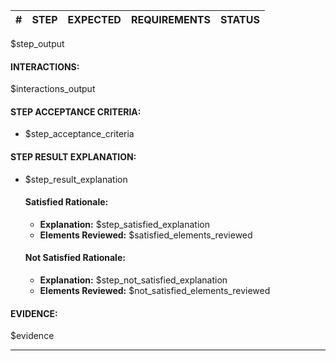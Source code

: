 
| # | STEP | EXPECTED | REQUIREMENTS | STATUS |
|---|------|----------|--------------|--------|
$step_output

#### **INTERACTIONS:**
$interactions_output

#### **STEP ACCEPTANCE CRITERIA:**
- $step_acceptance_criteria

#### **STEP RESULT EXPLANATION:**
- $step_result_explanation

    #### Satisfied Rationale:
    - **Explanation:** $step_satisfied_explanation
    - **Elements Reviewed:**
$satisfied_elements_reviewed

    #### Not Satisfied Rationale:
    - **Explanation:** $step_not_satisfied_explanation
    - **Elements Reviewed:**
$not_satisfied_elements_reviewed

#### **EVIDENCE:**
$evidence

______
<br/>
